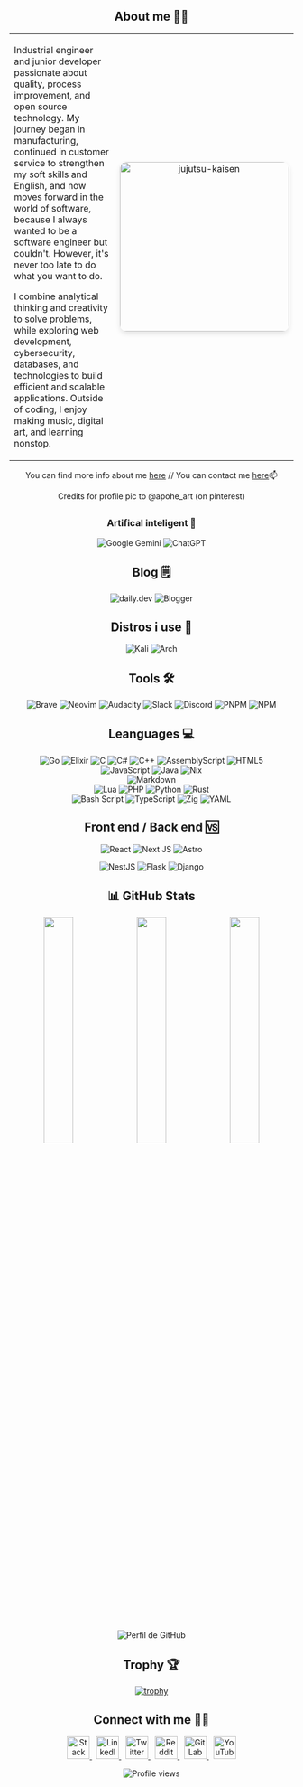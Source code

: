 <div align="center">
  
## About me 🙍‍♂️

<div align="center">
  <table width="100%">
    <tr>
      <td width="50%" valign="top">
        <p>
          Industrial engineer and junior developer passionate about quality, process improvement, and open source technology. My journey began in manufacturing, continued in customer service to strengthen my soft skills and English, and now moves forward in the world of software, because I always wanted to be a software engineer but couldn't. However, it's never too late to do what you want to do.
        </p>
        <p>
          I combine analytical thinking and creativity to solve problems, while exploring web development, cybersecurity, databases, and technologies to build efficient and scalable applications. Outside of coding, I enjoy making music, digital art, and learning nonstop.
        </p>
      </td>
      <td width="50%" align="center">
        <img 
          src="https://github.com/user-attachments/assets/f0aaef58-a056-4539-997c-a985382fc21d" 
          alt="jujutsu-kaisen" 
          width="300" 
          style="border-radius: 12px; box-shadow: 0 4px 10px rgba(0,0,0,0.1);"
        />
      </td>
    </tr>
  </table>
</div>


 You can find more info about me [here](https://maurux01.github.io/personalwebpage) // You can contact me [here]( maurux01@gmail.com)📫

Credits for profile pic to @apohe_art (on pinterest)


##

<div align="center">

### Artifical inteligent 🤖
![Google Gemini](https://img.shields.io/badge/google%20gemini-8E75B2?style=for-the-badge&logo=google%20gemini&logoColor=white)
![ChatGPT](https://img.shields.io/badge/chatGPT-74aa9c?style=for-the-badge&logo=openai&logoColor=white)

## Blog 🗒️

![daily.dev](https://img.shields.io/badge/daily.dev-CE3DF3?style=for-the-badge&logo=daily.dev&logoColor=white)
![Blogger](https://img.shields.io/badge/Blogger-FF5722?style=for-the-badge&logo=blogger&logoColor=white)

## Distros i use 🐧
![Kali](https://img.shields.io/badge/Kali-268BEE?style=for-the-badge&logo=kalilinux&logoColor=white)
![Arch](https://img.shields.io/badge/Arch%20Linux-1793D1?logo=arch-linux&logoColor=fff&style=for-the-badge)

## Tools 🛠️
![Brave](https://img.shields.io/badge/Brave-FB542B?style=for-the-badge&logo=Brave&logoColor=white)
![Neovim](https://img.shields.io/badge/NeoVim-%2357A143.svg?&style=for-the-badge&logo=neovim&logoColor=white)
![Audacity](https://img.shields.io/badge/Audacity-0000CC?style=for-the-badge&logo=audacity&logoColor=white)
![Slack](https://img.shields.io/badge/Slack-4A154B?style=for-the-badge&logo=slack&logoColor=white)
![Discord](https://img.shields.io/badge/Discord-%235865F2.svg?style=for-the-badge&logo=discord&logoColor=white)
![PNPM](https://img.shields.io/badge/pnpm-%234a4a4a.svg?style=for-the-badge&logo=pnpm&logoColor=f69220)
![NPM](https://img.shields.io/badge/NPM-%23CB3837.svg?style=for-the-badge&logo=npm&logoColor=white)
</div>



## Leanguages 💻

![Go](https://img.shields.io/badge/go-%2300ADD8.svg?style=for-the-badge&logo=go&logoColor=white)
![Elixir](https://img.shields.io/badge/elixir-%234B275F.svg?style=for-the-badge&logo=elixir&logoColor=white)
![C](https://img.shields.io/badge/c-%2300599C.svg?style=for-the-badge&logo=c&logoColor=white)
![C#](https://img.shields.io/badge/c%23-%23239120.svg?style=for-the-badge&logo=csharp&logoColor=white)
![C++](https://img.shields.io/badge/c++-%2300599C.svg?style=for-the-badge&logo=c%2B%2B&logoColor=white)
![AssemblyScript](https://img.shields.io/badge/assembly%20script-%23000000.svg?style=for-the-badge&logo=assemblyscript&logoColor=white)
![HTML5](https://img.shields.io/badge/html5-%23E34F26.svg?style=for-the-badge&logo=html5&logoColor=white)	
![JavaScript](https://img.shields.io/badge/javascript-%23323330.svg?style=for-the-badge&logo=javascript&logoColor=%23F7DF1E)
![Java](https://img.shields.io/badge/java-%23ED8B00.svg?style=for-the-badge&logo=openjdk&logoColor=white)
![Nix](https://img.shields.io/badge/NIX-5277C3.svg?style=for-the-badge&logo=NixOS&logoColor=white)	
![Markdown](https://img.shields.io/badge/markdown-%23000000.svg?style=for-the-badge&logo=markdown&logoColor=white)	
![Lua](https://img.shields.io/badge/lua-%232C2D72.svg?style=for-the-badge&logo=lua&logoColor=white)
![PHP](https://img.shields.io/badge/php-%23777BB4.svg?style=for-the-badge&logo=php&logoColor=white)
![Python](https://img.shields.io/badge/python-3670A0?style=for-the-badge&logo=python&logoColor=ffdd54)
![Rust](https://img.shields.io/badge/rust-%23000000.svg?style=for-the-badge&logo=rust&logoColor=white)	
![Bash Script](https://img.shields.io/badge/bash_script-%23121011.svg?style=for-the-badge&logo=gnu-bash&logoColor=white)
![TypeScript](https://img.shields.io/badge/typescript-%23007ACC.svg?style=for-the-badge&logo=typescript&logoColor=white)
![Zig](https://img.shields.io/badge/Zig-%23F7A41D.svg?style=for-the-badge&logo=zig&logoColor=white)
![YAML](https://img.shields.io/badge/yaml-%23ffffff.svg?style=for-the-badge&logo=yaml&logoColor=151515)


## Front end / Back end 🆚

![React](https://img.shields.io/badge/react-%2320232a.svg?style=for-the-badge&logo=react&logoColor=%2361DAFB)
![Next JS](https://img.shields.io/badge/Next-black?style=for-the-badge&logo=next.js&logoColor=white)
![Astro](https://img.shields.io/badge/astro-%232C2052.svg?style=for-the-badge&logo=astro&logoColor=white)



![NestJS](https://img.shields.io/badge/nestjs-%23E0234E.svg?style=for-the-badge&logo=nestjs&logoColor=white)
![Flask](https://img.shields.io/badge/flask-%23000.svg?style=for-the-badge&logo=flask&logoColor=white)
![Django](https://img.shields.io/badge/django-%23092E20.svg?style=for-the-badge&logo=django&logoColor=white)

## 📊 **GitHub Stats**  

<p align="center">
  <img src="https://github-readme-stats.vercel.app/api?username=maurux01&theme=onedark&show_icons=true&hide_border=false&count_private=true" width="32%">
  <img src="https://github-readme-streak-stats.herokuapp.com/?user=maurux01&theme=onedark&hide_border=false" width="32%">
  <img src="https://github-readme-stats.vercel.app/api/top-langs/?username=maurux01&theme=onedark&layout=compact&hide_border=false" width="32%">


![Perfil de GitHub](https://github-profile-summary-cards.vercel.app/api/cards/profile-details?username=maurux01&theme=gruvbox)



</p>





## Trophy 🏆

[![trophy](https://github-profile-trophy.vercel.app/?username=Maurux01&theme=onedark)](https://github.com/ryo-ma/github-profile-trophy)



## Connect with me 🤝🏻

<p align="center">
  <a href="https://stackoverflow.com/users/28065944/mauro-infante" target="_blank">
    <img src="https://img.icons8.com/fluency/48/stackoverflow.png" width="40" title="Stack Overflow" alt="Stack Overflow"/>
  </a>
  &nbsp;
  <a href="https://linkedin.com/in/infmauro" target="_blank">
    <img src="https://img.icons8.com/fluency/48/linkedin.png" width="40" title="LinkedIn" alt="LinkedIn"/>
  </a>
  &nbsp;
  <a href="https://twitter.com/maufel2" target="_blank">
    <img src="https://img.icons8.com/fluency/48/twitterx.png" width="40" title="Twitter" alt="Twitter"/>
  </a>
  &nbsp;
  <a href="https://www.reddit.com/user/maxinff/" target="_blank">
    <img src="https://img.icons8.com/fluency/48/reddit.png" width="40" title="Reddit" alt="Reddit"/>
  </a>
  &nbsp;
  <a href="https://gitlab.com/Maurux01" target="_blank">
    <img src="https://img.icons8.com/color/48/gitlab.png" width="40" title="GitLab" alt="GitLab"/>
  </a>
  &nbsp;
  <a href="https://www.youtube.com/@maurux01" target="_blank">
    <img src="https://img.icons8.com/fluency/48/youtube-play.png" width="40" title="YouTube" alt="YouTube"/>
  </a>
</p>

<p align="center">
  <img src="https://komarev.com/ghpvc/?username=maurux01&style=flat-square&color=blue" alt="Profile views"/>
</p>


